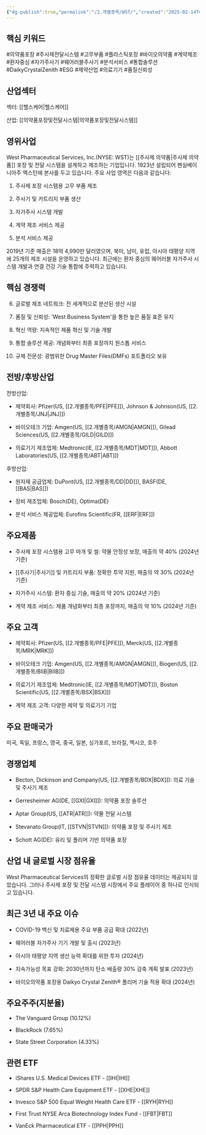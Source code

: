 ```yaml
---
{"dg-publish":true,"permalink":"/2.개별종목/WST/","created":"2025-02-14T06:54:46.827+09:00","updated":"2025-06-03T20:06:02.195+09:00"}
---
```


## 핵심 키워드

#의약품포장 #주사제전달시스템 #고무부품 #플라스틱포장 #바이오의약품 #계약제조 #환자중심 #자가주사기 #웨어러블주사기 #분석서비스 #통합솔루션 #DaikyCrystalZenith #ESG #제약산업 #의료기기 #품질신뢰성

## 산업섹터

섹터: [[헬스케어\|헬스케어]]

산업: [[의약품포장및전달시스템\|의약품포장및전달시스템]]

## 영위사업

West Pharmaceutical Services, Inc.(NYSE: WST)는 [[주사제 의약품\|주사제 의약품]] 포장 및 전달 시스템을 설계하고 제조하는 기업입니다. 1923년 설립되어 펜실베이니아주 엑스턴에 본사를 두고 있습니다. 주요 사업 영역은 다음과 같습니다:

1. 주사제 포장 시스템용 고무 부품 제조
    
2. 주사기 및 카트리지 부품 생산
    
3. 자가주사 시스템 개발
    
4. 계약 제조 서비스 제공
    
5. 분석 서비스 제공
    

2019년 기준 매출은 18억 4,990만 달러였으며, 북미, 남미, 유럽, 아시아 태평양 지역에 25개의 제조 시설을 운영하고 있습니다. 최근에는 환자 중심의 웨어러블 자가주사 시스템 개발과 연결 건강 기술 통합에 주력하고 있습니다.

## 핵심 경쟁력

6. 글로벌 제조 네트워크: 전 세계적으로 분산된 생산 시설
    
7. 품질 및 신뢰성: 'West Business System'을 통한 높은 품질 표준 유지
    
8. 혁신 역량: 지속적인 제품 혁신 및 기술 개발
    
9. 통합 솔루션 제공: 개념화부터 최종 포장까지 원스톱 서비스
    
10. 규제 전문성: 광범위한 Drug Master Files(DMFs) 포트폴리오 보유
    

## 전방/후방산업

전방산업:

- 제약회사: Pfizer(US, [[2.개별종목/PFE\|PFE]]), Johnson & Johnson(US, [[2.개별종목/JNJ\|JNJ]])
    
- 바이오테크 기업: Amgen(US, [[2.개별종목/AMGN\|AMGN]]), Gilead Sciences(US, [[2.개별종목/GILD\|GILD]])
    
- 의료기기 제조업체: Medtronic(IE, [[2.개별종목/MDT\|MDT]]), Abbott Laboratories(US, [[2.개별종목/ABT\|ABT]])
    

후방산업:

- 원자재 공급업체: DuPont(US, [[2.개별종목/DD\|DD]]), BASF(DE, [[BAS\|BAS]])
    
- 장비 제조업체: Bosch(DE), Optima(DE)
    
- 분석 서비스 제공업체: Eurofins Scientific(FR, [[ERF\|ERF]])
    

## 주요제품

- 주사제 포장 시스템용 고무 마개 및 씰: 약물 안정성 보장, 매출의 약 40% (2024년 기준)
    
- [[주사기\|주사기]] 및 카트리지 부품: 정확한 투약 지원, 매출의 약 30% (2024년 기준)
    
- 자가주사 시스템: 환자 중심 기술, 매출의 약 20% (2024년 기준)
    
- 계약 제조 서비스: 제품 개념화부터 최종 포장까지, 매출의 약 10% (2024년 기준)
    

## 주요 고객

- 제약회사: Pfizer(US, [[2.개별종목/PFE\|PFE]]), Merck(US, [[2.개별종목/MRK\|MRK]])
    
- 바이오테크 기업: Amgen(US, [[2.개별종목/AMGN\|AMGN]]), Biogen(US, [[2.개별종목/BIIB\|BIIB]])
    
- 의료기기 제조업체: Medtronic(IE, [[2.개별종목/MDT\|MDT]]), Boston Scientific(US, [[2.개별종목/BSX\|BSX]])
    
- 계약 제조 고객: 다양한 제약 및 의료기기 기업
    

## 주요 판매국가

미국, 독일, 프랑스, 영국, 중국, 일본, 싱가포르, 브라질, 멕시코, 호주

## 경쟁업체

- Becton, Dickinson and Company(US, [[2.개별종목/BDX\|BDX]]): 의료 기술 및 주사기 제조
    
- Gerresheimer AG(DE, [[GXI\|GXI]]): 의약품 포장 솔루션
    
- Aptar Group(US, [[ATR\|ATR]]): 약물 전달 시스템
    
- Stevanato Group(IT, [[STVN\|STVN]]): 의약품 포장 및 주사기 제조
    
- Schott AG(DE): 유리 및 폴리머 기반 의약품 포장
    

## 산업 내 글로벌 시장 점유율

West Pharmaceutical Services의 정확한 글로벌 시장 점유율 데이터는 제공되지 않았습니다. 그러나 주사제 포장 및 전달 시스템 시장에서 주요 플레이어 중 하나로 인식되고 있습니다.

## 최근 3년 내 주요 이슈

- COVID-19 백신 및 치료제용 주요 부품 공급 확대 (2022년)
    
- 웨어러블 자가주사 기기 개발 및 출시 (2023년)
    
- 아시아 태평양 지역 생산 능력 확대를 위한 투자 (2024년)
    
- 지속가능성 목표 강화: 2030년까지 탄소 배출량 30% 감축 계획 발표 (2023년)
    
- 바이오의약품 포장용 Daikyo Crystal Zenith® 폴리머 기술 적용 확대 (2024년)
    

## 주요주주(지분율)

- The Vanguard Group (10.12%)
    
- BlackRock (7.65%)
    
- State Street Corporation (4.33%)
    

## 관련 ETF

- iShares U.S. Medical Devices ETF - [[IHI\|IHI]]
    
- SPDR S&P Health Care Equipment ETF - [[XHE\|XHE]]
    
- Invesco S&P 500 Equal Weight Health Care ETF - [[RYH\|RYH]]
    
- First Trust NYSE Arca Biotechnology Index Fund - [[FBT\|FBT]]
    
- VanEck Pharmaceutical ETF - [[PPH\|PPH]]